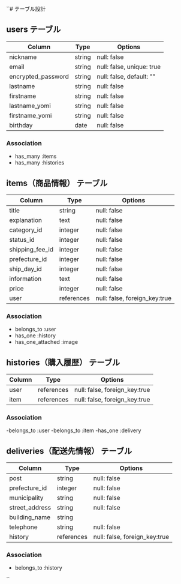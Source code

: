 ``# テーブル設計

## users テーブル

| Column             | Type   | Options                      |
|--------------------|--------|------------------------------|
| nickname           | string | null: false                  |
| email              | string | null: false, unique: true    |
| encrypted_password | string | null: false, default: ""     |  
| lastname           | string | null: false                  |
| firstname          | string | null: false                  |
| lastname_yomi      | string | null: false                  |
| firstname_yomi     | string | null: false                  |
| birthday           | date   | null: false                  |

### Association

- has_many :items
- has_many :histories



## items（商品情報） テーブル

| Column             | Type     | Options    |
|--------------------|--------- |------------|
| title              | string   | null: false|
| explanation        | text     | null: false|
| category_id        | integer  | null: false|
| status_id          | integer  | null: false|
| shipping_fee_id    | integer  | null: false|
| prefecture_id      | integer  | null: false|
| ship_day_id        | integer  | null: false|
| information        | text     | null: false|
| price              | integer  | null: false|
| user               | references  | null: false, foreign_key:true| 

### Association

- belongs_to :user
- has_one :history
- has_one_attached :image

## histories（購入履歴） テーブル

| Column          | Type    | Options                      |
|-----------------|---------|------------------------------|
| user            | references  | null: false, foreign_key:true| 
| item         | references  | null: false, foreign_key:true| 

### Association

-belongs_to :user
-belongs_to :item
-has_one :delivery

## deliveries（配送先情報） テーブル

| Column             | Type    | Options                      |
|--------------------|---------|------------------------------|
| post               | string  | null: false                  |
| prefecture_id      | integer | null: false                  |
| municipality       | string  | null: false                  |
| street_address     | string  | null: false                  |
| building_name      | string  |                              |
| telephone          | string  | null: false                  |
| history            | references  | null: false, foreign_key:true| 

### Association

- belongs_to :history

``